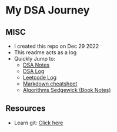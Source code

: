 # My DSA Journey

## MISC

- I created this repo on Dec 29 2022
- This readme acts as a log
- Quickly Jump to:
  - [DSA Notes](dsa/)
  - [DSA Log](dsa-log.md)
  - [Leetcode Log](leetcode.md)
  - [Markdown cheatsheet](misc/markdown%20cheatsheet.jpeg)
  - [Algorithms Sedgewick (Book Notes)](dsa/algos-book/)

## Resources

- Learn git: [Click here](https://learngitbranching.js.org/)
